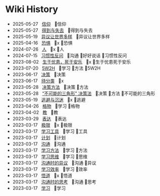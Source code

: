 # Wiki History

- 2025-05-27&nbsp;&nbsp; [信仰](/0029_信仰)&nbsp;&nbsp; :bookmark:信仰
- 2025-05-27&nbsp;&nbsp; [得到与失去](/0028_得到与失去)&nbsp;&nbsp; :bookmark:得到与失去
- 2025-05-19&nbsp;&nbsp; [异议让世界多样](/0027_异议让世界多样)&nbsp;&nbsp; :bookmark:异议让世界多样
- 2025-04-16&nbsp;&nbsp; [恐惧](/0026_x_恐惧)&nbsp;&nbsp; :bookmark:x :bookmark:恐惧
- 2024-07-26&nbsp;&nbsp; [人](/0025_x_人)&nbsp;&nbsp; :bookmark:x :bookmark:人
- 2024-07-15&nbsp;&nbsp; [习惯性反问](/0024_沟通_好好说话_习惯性反问)&nbsp;&nbsp; :bookmark:沟通 :bookmark:好好说话 :bookmark:习惯性反问
- 2023-08-02&nbsp;&nbsp; [生于忧患，死于安乐](/0023_x_生于忧患死于安乐)&nbsp;&nbsp; :bookmark:x :bookmark:生于忧患死于安乐
- 2023-07-20&nbsp;&nbsp; [5W2H](/0022_学习_方法_5W2H)&nbsp;&nbsp; :bookmark:学习 :bookmark:方法 :bookmark:5W2H
- 2023-06-17&nbsp;&nbsp; [决策](/0021_决策)&nbsp;&nbsp; :bookmark:决策
- 2023-06-17&nbsp;&nbsp; [待分类](/0020_x)&nbsp;&nbsp; :bookmark:x
- 2023-05-28&nbsp;&nbsp; [决策方法](/0018_决策_方法)&nbsp;&nbsp; :bookmark:决策 :bookmark:方法
- 2023-05-28&nbsp;&nbsp; [“不可能的三角形" 决策法](/0019_决策_方法_不可能的三角形)&nbsp;&nbsp; :bookmark:决策 :bookmark:方法 :bookmark:不可能的三角形
- 2023-05-19&nbsp;&nbsp; [逃避与沉迷](/0017_x_逃避)&nbsp;&nbsp; :bookmark:x :bookmark:逃避
- 2023-04-26&nbsp;&nbsp; [格物](/0016_学习_格物)&nbsp;&nbsp; :bookmark:学习 :bookmark:格物
- 2023-04-02&nbsp;&nbsp; [教](/0015_教)&nbsp;&nbsp; :bookmark:教
- 2023-03-29&nbsp;&nbsp; [表达](/0014_表达)&nbsp;&nbsp; :bookmark:表达
- 2023-03-17&nbsp;&nbsp; [极限](/0003_x_极限)&nbsp;&nbsp; :bookmark:x :bookmark:极限
- 2023-03-17&nbsp;&nbsp; [学习工具](/0010_学习_工具)&nbsp;&nbsp; :bookmark:学习 :bookmark:工具
- 2023-03-17&nbsp;&nbsp; [计划](/0008_计划)&nbsp;&nbsp; :bookmark:计划
- 2023-03-17&nbsp;&nbsp; [沟通](/0005_沟通)&nbsp;&nbsp; :bookmark:沟通
- 2023-03-17&nbsp;&nbsp; [学习方法](/0013_学习_方法)&nbsp;&nbsp; :bookmark:学习 :bookmark:方法
- 2023-03-17&nbsp;&nbsp; [学习思维](/0011_学习_思维)&nbsp;&nbsp; :bookmark:学习 :bookmark:思维
- 2023-03-17&nbsp;&nbsp; [沟通时的异议](/0006_沟通_异议)&nbsp;&nbsp; :bookmark:沟通 :bookmark:异议
- 2023-03-17&nbsp;&nbsp; [学习效率](/0012_学习_效率)&nbsp;&nbsp; :bookmark:学习 :bookmark:效率
- 2023-03-17&nbsp;&nbsp; [悟道](/0004_x_悟道)&nbsp;&nbsp; :bookmark:x :bookmark:悟道
- 2023-03-17&nbsp;&nbsp; [沟通时的思考](/0007_沟通_思考)&nbsp;&nbsp; :bookmark:沟通 :bookmark:思考
- 2023-03-17&nbsp;&nbsp; [学习](/0009_学习)&nbsp;&nbsp; :bookmark:学习
